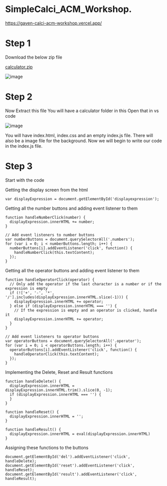 ﻿# SimpleCalci_ACM_Workshop.

https://gaven-calci-acm-workshop.vercel.app/

# Step 1

Download the below zip file

[calculator.zip](https://github.com/user-attachments/files/16486925/calculator.zip)

![image](https://github.com/user-attachments/assets/a045aeaf-e416-4be2-ae75-3e40bd1cf346)


# Step 2

Now Extract this file
You will have a calculator folder in this 
Open that in vs code

![image](https://github.com/user-attachments/assets/4a0bc99b-3805-489e-b5a3-5a5ed2341dbc)

You will have index.html, index.css and an empty index.js file.
There will also be a image file for the background.
Now we will begin to write our code in the index.js file.


# Step 3

Start with the code

Getting the display screen from the html

```
var displayExpression = document.getElementById('displayexpression');
```

Getting all the number buttons and adding event listener to them

``` 
function handleNumberClick(number) {
  displayExpression.innerHTML += number;
}

// Add event listeners to number buttons
var numberButtons = document.querySelectorAll('.numbers');
for (var i = 0; i < numberButtons.length; i++) {
  numberButtons[i].addEventListener('click', function() {
    handleNumberClick(this.textContent);
  });
}
```

Getting all the operator buttons and adding event listener to them

```
function handleOperatorClick(operator) {
  // Only add the operator if the last character is a number or if the expression is empty
  if (!['+', '-', '*', '/'].includes(displayExpression.innerHTML.slice(-1))) {
    displayExpression.innerHTML += operator;
  } else if (displayExpression.innerHTML === '') {
    // If the expression is empty and an operator is clicked, handle it
    displayExpression.innerHTML += operator;
  }
}

// Add event listeners to operator buttons
var operatorButtons = document.querySelectorAll('.operator');
for (var i = 0; i < operatorButtons.length; i++) {
  operatorButtons[i].addEventListener('click', function() {
    handleOperatorClick(this.textContent);
  });
}

```


Implementing the Delete, Reset and Result functions

```
function handleDelete() {
  displayExpression.innerHTML = displayExpression.innerHTML.trim().slice(0, -1);
  if (displayExpression.innerHTML === '') {
  }
}

function handleReset() {
  displayExpression.innerHTML = '';
}

function handleResult() {
  displayExpression.innerHTML = eval(displayExpression.innerHTML)
}

```


Assigning these functions to the buttons

```
document.getElementById('del').addEventListener('click', handleDelete);
document.getElementById('reset').addEventListener('click', handleReset);
document.getElementById('result').addEventListener('click', handleResult);
```









